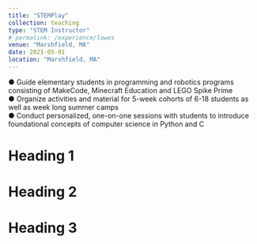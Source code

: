 ```yaml
---
title: "STEMPlay"
collection: teaching
type: "STEM Instructor"
# permalink: /experience/lowes
venue: "Marshfield, MA"
date: 2021-05-01
location: "Marshfield, MA"
---
```


● Guide elementary students in programming and robotics programs consisting of MakeCode, Minecraft Education and LEGO Spike Prime<br/>
● Organize activities and material for 5-week cohorts of 6-18 students as well as week long summer camps<br/>
● Conduct personalized, one-on-one sessions with students to introduce foundational concepts of computer science in Python and C<br/>

Heading 1
======

Heading 2
======

Heading 3
======
